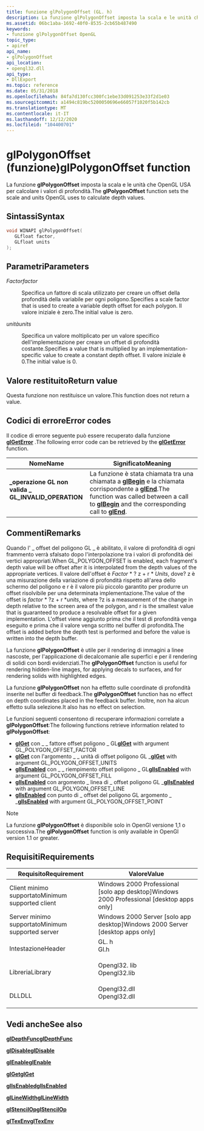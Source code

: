 ```yaml
---
title: funzione glPolygonOffset (GL. h)
description: La funzione glPolygonOffset imposta la scala e le unità che OpenGL USA per calcolare i valori di profondità.
ms.assetid: 06bc1aba-1692-40f0-8535-2cb65b487490
keywords:
- funzione glPolygonOffset OpenGL
topic_type:
- apiref
api_name:
- glPolygonOffset
api_location:
- opengl32.dll
api_type:
- DllExport
ms.topic: reference
ms.date: 05/31/2018
ms.openlocfilehash: 84fa7d130fcc300fc1ebe33d091253e33f2d1e03
ms.sourcegitcommit: a1494c819bc5200050696e66057f1020f5b142cb
ms.translationtype: MT
ms.contentlocale: it-IT
ms.lasthandoff: 12/12/2020
ms.locfileid: "104400701"
---
```

# <a name="glpolygonoffset-function"></a><span data-ttu-id="92b94-104">glPolygonOffset (funzione)</span><span class="sxs-lookup"><span data-stu-id="92b94-104">glPolygonOffset function</span></span>

<span data-ttu-id="92b94-105">La funzione **glPolygonOffset** imposta la scala e le unità che OpenGL USA per calcolare i valori di profondità.</span><span class="sxs-lookup"><span data-stu-id="92b94-105">The **glPolygonOffset** function sets the scale and units OpenGL uses to calculate depth values.</span></span>

## <a name="syntax"></a><span data-ttu-id="92b94-106">Sintassi</span><span class="sxs-lookup"><span data-stu-id="92b94-106">Syntax</span></span>


```C++
void WINAPI glPolygonOffset(
   GLfloat factor,
   GLfloat units
);
```



## <a name="parameters"></a><span data-ttu-id="92b94-107">Parametri</span><span class="sxs-lookup"><span data-stu-id="92b94-107">Parameters</span></span>

<dl> <dt>

<span data-ttu-id="92b94-108">*Factor*</span><span class="sxs-lookup"><span data-stu-id="92b94-108">*factor*</span></span> 
</dt> <dd>

<span data-ttu-id="92b94-109">Specifica un fattore di scala utilizzato per creare un offset della profondità della variabile per ogni poligono.</span><span class="sxs-lookup"><span data-stu-id="92b94-109">Specifies a scale factor that is used to create a variable depth offset for each polygon.</span></span> <span data-ttu-id="92b94-110">Il valore iniziale è zero.</span><span class="sxs-lookup"><span data-stu-id="92b94-110">The initial value is zero.</span></span>

</dd> <dt>

<span data-ttu-id="92b94-111">*unità*</span><span class="sxs-lookup"><span data-stu-id="92b94-111">*units*</span></span> 
</dt> <dd>

<span data-ttu-id="92b94-112">Specifica un valore moltiplicato per un valore specifico dell'implementazione per creare un offset di profondità costante.</span><span class="sxs-lookup"><span data-stu-id="92b94-112">Specifies a value that is multiplied by an implementation-specific value to create a constant depth offset.</span></span> <span data-ttu-id="92b94-113">Il valore iniziale è 0.</span><span class="sxs-lookup"><span data-stu-id="92b94-113">The initial value is 0.</span></span>

</dd> </dl>

## <a name="return-value"></a><span data-ttu-id="92b94-114">Valore restituito</span><span class="sxs-lookup"><span data-stu-id="92b94-114">Return value</span></span>

<span data-ttu-id="92b94-115">Questa funzione non restituisce un valore.</span><span class="sxs-lookup"><span data-stu-id="92b94-115">This function does not return a value.</span></span>

## <a name="error-codes"></a><span data-ttu-id="92b94-116">Codici di errore</span><span class="sxs-lookup"><span data-stu-id="92b94-116">Error codes</span></span>

<span data-ttu-id="92b94-117">Il codice di errore seguente può essere recuperato dalla funzione [**glGetError**](glgeterror.md) .</span><span class="sxs-lookup"><span data-stu-id="92b94-117">The following error code can be retrieved by the [**glGetError**](glgeterror.md) function.</span></span>



| <span data-ttu-id="92b94-118">Nome</span><span class="sxs-lookup"><span data-stu-id="92b94-118">Name</span></span>                                                                                                  | <span data-ttu-id="92b94-119">Significato</span><span class="sxs-lookup"><span data-stu-id="92b94-119">Meaning</span></span>                                                                                                                               |
|-------------------------------------------------------------------------------------------------------|---------------------------------------------------------------------------------------------------------------------------------------|
| <dl> <span data-ttu-id="92b94-120"><dt>**\_operazione GL non valida \_**</dt></span><span class="sxs-lookup"><span data-stu-id="92b94-120"><dt>**GL\_INVALID\_OPERATION**</dt></span></span> </dl> | <span data-ttu-id="92b94-121">La funzione è stata chiamata tra una chiamata a [**glBegin**](glbegin.md) e la chiamata corrispondente a [**glEnd**](glend.md).</span><span class="sxs-lookup"><span data-stu-id="92b94-121">The function was called between a call to [**glBegin**](glbegin.md) and the corresponding call to [**glEnd**](glend.md).</span></span><br/> |



## <a name="remarks"></a><span data-ttu-id="92b94-122">Commenti</span><span class="sxs-lookup"><span data-stu-id="92b94-122">Remarks</span></span>

<span data-ttu-id="92b94-123">Quando l' \_ offset del poligono GL \_ è abilitato, il valore di profondità di ogni frammento verrà sfalsato dopo l'interpolazione tra i valori di profondità dei vertici appropriati.</span><span class="sxs-lookup"><span data-stu-id="92b94-123">When GL\_POLYGON\_OFFSET is enabled, each fragment's depth value will be offset after it is interpolated from the depth values of the appropriate vertices.</span></span> <span data-ttu-id="92b94-124">Il valore dell'offset è *Factor* \* ? z + r \* *Units*, dove? z è una misurazione della variazione di profondità rispetto all'area dello schermo del poligono e r è il valore più piccolo garantito per produrre un offset risolvibile per una determinata implementazione.</span><span class="sxs-lookup"><span data-stu-id="92b94-124">The value of the offset is *factor* \* ?z + r \**units*, where ?z is a measurement of the change in depth relative to the screen area of the polygon, and r is the smallest value that is guaranteed to produce a resolvable offset for a given implementation.</span></span> <span data-ttu-id="92b94-125">L'offset viene aggiunto prima che il test di profondità venga eseguito e prima che il valore venga scritto nel buffer di profondità.</span><span class="sxs-lookup"><span data-stu-id="92b94-125">The offset is added before the depth test is performed and before the value is written into the depth buffer.</span></span>

<span data-ttu-id="92b94-126">La funzione **glPolygonOffset** è utile per il rendering di immagini a linee nascoste, per l'applicazione di decalcomanie alle superfici e per il rendering di solidi con bordi evidenziati.</span><span class="sxs-lookup"><span data-stu-id="92b94-126">The **glPolygonOffset** function is useful for rendering hidden-line images, for applying decals to surfaces, and for rendering solids with highlighted edges.</span></span>

<span data-ttu-id="92b94-127">La funzione **glPolygonOffset** non ha effetto sulle coordinate di profondità inserite nel buffer di feedback.</span><span class="sxs-lookup"><span data-stu-id="92b94-127">The **glPolygonOffset** function has no effect on depth coordinates placed in the feedback buffer.</span></span> <span data-ttu-id="92b94-128">Inoltre, non ha alcun effetto sulla selezione.</span><span class="sxs-lookup"><span data-stu-id="92b94-128">It also has no effect on selection.</span></span>

<span data-ttu-id="92b94-129">Le funzioni seguenti consentono di recuperare informazioni correlate a **glPolygonOffset**:</span><span class="sxs-lookup"><span data-stu-id="92b94-129">The following functions retrieve information related to **glPolygonOffset**:</span></span>

-   <span data-ttu-id="92b94-130">[**glGet**](glgetbooleanv--glgetdoublev--glgetfloatv--glgetintegerv.md) con \_ \_ fattore offset poligono \_ GL</span><span class="sxs-lookup"><span data-stu-id="92b94-130">[**glGet**](glgetbooleanv--glgetdoublev--glgetfloatv--glgetintegerv.md) with argument GL\_POLYGON\_OFFSET\_FACTOR</span></span>
-   <span data-ttu-id="92b94-131">[**glGet**](glgetbooleanv--glgetdoublev--glgetfloatv--glgetintegerv.md) con l'argomento \_ \_ unità di offset poligono GL \_</span><span class="sxs-lookup"><span data-stu-id="92b94-131">[**glGet**](glgetbooleanv--glgetdoublev--glgetfloatv--glgetintegerv.md) with argument GL\_POLYGON\_OFFSET\_UNITS</span></span>
-   <span data-ttu-id="92b94-132">[**glIsEnabled**](glisenabled.md) con \_ \_ riempimento offset poligono \_ GL</span><span class="sxs-lookup"><span data-stu-id="92b94-132">[**glIsEnabled**](glisenabled.md) with argument GL\_POLYGON\_OFFSET\_FILL</span></span>
-   <span data-ttu-id="92b94-133">[**glIsEnabled**](glisenabled.md) con argomento \_ linea di \_ offset poligono GL \_</span><span class="sxs-lookup"><span data-stu-id="92b94-133">[**glIsEnabled**](glisenabled.md) with argument GL\_POLYGON\_OFFSET\_LINE</span></span>
-   <span data-ttu-id="92b94-134">[**glIsEnabled**](glisenabled.md) con punto di \_ offset del poligono GL argomento \_ \_</span><span class="sxs-lookup"><span data-stu-id="92b94-134">[**glIsEnabled**](glisenabled.md) with argument GL\_POLYGON\_OFFSET\_POINT</span></span>

> [!Note]  
> <span data-ttu-id="92b94-135">La funzione **glPolygonOffset** è disponibile solo in OpenGl versione 1,1 o successiva.</span><span class="sxs-lookup"><span data-stu-id="92b94-135">The **glPolygonOffset** function is only available in OpenGl version 1.1 or greater.</span></span>

 

## <a name="requirements"></a><span data-ttu-id="92b94-136">Requisiti</span><span class="sxs-lookup"><span data-stu-id="92b94-136">Requirements</span></span>



| <span data-ttu-id="92b94-137">Requisito</span><span class="sxs-lookup"><span data-stu-id="92b94-137">Requirement</span></span> | <span data-ttu-id="92b94-138">Valore</span><span class="sxs-lookup"><span data-stu-id="92b94-138">Value</span></span> |
|-------------------------------------|-----------------------------------------------------------------------------------------|
| <span data-ttu-id="92b94-139">Client minimo supportato</span><span class="sxs-lookup"><span data-stu-id="92b94-139">Minimum supported client</span></span><br/> | <span data-ttu-id="92b94-140">Windows 2000 Professional \[solo app desktop\]</span><span class="sxs-lookup"><span data-stu-id="92b94-140">Windows 2000 Professional \[desktop apps only\]</span></span><br/>                              |
| <span data-ttu-id="92b94-141">Server minimo supportato</span><span class="sxs-lookup"><span data-stu-id="92b94-141">Minimum supported server</span></span><br/> | <span data-ttu-id="92b94-142">Windows 2000 Server \[solo app desktop\]</span><span class="sxs-lookup"><span data-stu-id="92b94-142">Windows 2000 Server \[desktop apps only\]</span></span><br/>                                    |
| <span data-ttu-id="92b94-143">Intestazione</span><span class="sxs-lookup"><span data-stu-id="92b94-143">Header</span></span><br/>                   | <dl> <span data-ttu-id="92b94-144"><dt>GL. h</dt></span><span class="sxs-lookup"><span data-stu-id="92b94-144"><dt>Gl.h</dt></span></span> </dl>         |
| <span data-ttu-id="92b94-145">Libreria</span><span class="sxs-lookup"><span data-stu-id="92b94-145">Library</span></span><br/>                  | <dl> <span data-ttu-id="92b94-146"><dt>Opengl32. lib</dt></span><span class="sxs-lookup"><span data-stu-id="92b94-146"><dt>Opengl32.lib</dt></span></span> </dl> |
| <span data-ttu-id="92b94-147">DLL</span><span class="sxs-lookup"><span data-stu-id="92b94-147">DLL</span></span><br/>                      | <dl> <span data-ttu-id="92b94-148"><dt>Opengl32.dll</dt></span><span class="sxs-lookup"><span data-stu-id="92b94-148"><dt>Opengl32.dll</dt></span></span> </dl> |



## <a name="see-also"></a><span data-ttu-id="92b94-149">Vedi anche</span><span class="sxs-lookup"><span data-stu-id="92b94-149">See also</span></span>

<dl> <dt>

[<span data-ttu-id="92b94-150">**glDepthFunc**</span><span class="sxs-lookup"><span data-stu-id="92b94-150">**glDepthFunc**</span></span>](gldepthfunc.md)
</dt> <dt>

[<span data-ttu-id="92b94-151">**glDisable**</span><span class="sxs-lookup"><span data-stu-id="92b94-151">**glDisable**</span></span>](gldisable.md)
</dt> <dt>

[<span data-ttu-id="92b94-152">**glEnable**</span><span class="sxs-lookup"><span data-stu-id="92b94-152">**glEnable**</span></span>](glenable.md)
</dt> <dt>

[<span data-ttu-id="92b94-153">**glGet**</span><span class="sxs-lookup"><span data-stu-id="92b94-153">**glGet**</span></span>](glgetbooleanv--glgetdoublev--glgetfloatv--glgetintegerv.md)
</dt> <dt>

[<span data-ttu-id="92b94-154">**glIsEnabled**</span><span class="sxs-lookup"><span data-stu-id="92b94-154">**glIsEnabled**</span></span>](glisenabled.md)
</dt> <dt>

[<span data-ttu-id="92b94-155">**glLineWidth**</span><span class="sxs-lookup"><span data-stu-id="92b94-155">**glLineWidth**</span></span>](gllinewidth.md)
</dt> <dt>

[<span data-ttu-id="92b94-156">**glStencilOp**</span><span class="sxs-lookup"><span data-stu-id="92b94-156">**glStencilOp**</span></span>](glstencilop.md)
</dt> <dt>

[<span data-ttu-id="92b94-157">**glTexEnv**</span><span class="sxs-lookup"><span data-stu-id="92b94-157">**glTexEnv**</span></span>](gltexenv-functions.md)
</dt> </dl>

 

 





